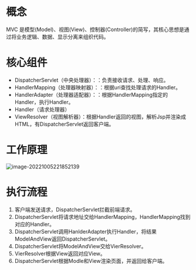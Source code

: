 # 概念

MVC 是模型(Model)、视图(View)、控制器(Controller)的简写，其核心思想是通过将业务逻辑、数据、显示分离来组织代码。

# 核心组件

- DispatcherServlet（中央处理器）：：负责接收请求、处理、响应。
- HandlerMapping（处理器映射器）：：根据uri查找处理请求的Handler。
- HandlerAdapter（处理器适配器）：：根据HandlerMapping指定的Handler，执行Handler。
- Handler（请求处理器）
- ViewResolver（视图解析器）：根据Handler返回的视图，解析Jsp并渲染成HTML，有DispatcherServlet返回客户端。

# 工作原理

![image-20221005221852139](https://typora-1308549476.cos.ap-nanjing.myqcloud.com/img/image-20221005221852139.png)

# 执行流程

1. 客户端发送请求，DispatcherServlet拦截前端请求。
2. DispatcherServlet将请求地址交给HandlerMapping，HandlerMapping找到对应的Handler。
3. DispatcherServlet调用HanlderAdapter执行Handler，将结果ModelAndView返回DispatcherServlet。
4. DispatcherServlet将ModelAndView交给VierResolver。
5. VierResolver根据View返回对应View。
6. DispatcherServlet根据Modle和View渲染页面，并返回给客户端。